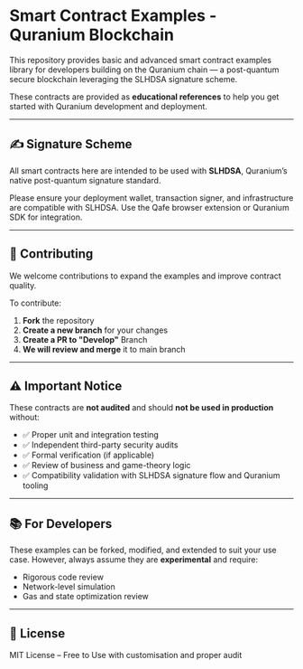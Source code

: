 # Smart Contract Examples - Quranium Blockchain 

This repository provides basic and advanced smart contract examples library for developers building on the Quranium chain — a post-quantum secure blockchain leveraging the SLHDSA signature scheme.

These contracts are provided as **educational references** to help you get started with Quranium development and deployment.

---

## ✍️ Signature Scheme

All smart contracts here are intended to be used with **SLHDSA**, Quranium’s native post-quantum signature standard.

Please ensure your deployment wallet, transaction signer, and infrastructure are compatible with SLHDSA. Use the Qafe browser extension or Quranium SDK for integration.

---

## 🤝 Contributing

We welcome contributions to expand the examples and improve contract quality.

To contribute:

1. **Fork** the repository
2. **Create a new branch** for your changes
3. **Create a PR to "Develop"** Branch
4. **We will review and merge** it to main branch

---

## ⚠️ Important Notice

These contracts are **not audited** and should **not be used in production** without:

- ✅ Proper unit and integration testing  
- ✅ Independent third-party security audits  
- ✅ Formal verification (if applicable)  
- ✅ Review of business and game-theory logic  
- ✅ Compatibility validation with SLHDSA signature flow and Quranium tooling

---

## 📚 For Developers

These examples can be forked, modified, and extended to suit your use case. However, always assume they are **experimental** and require:

- Rigorous code review
- Network-level simulation
- Gas and state optimization review

---

## 📜 License

MIT License – Free to Use with customisation and proper audit
